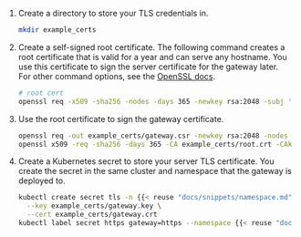 1. Create a directory to store your TLS credentials in. 
   ```sh
   mkdir example_certs
   ```

2. Create a self-signed root certificate. The following command creates a root certificate that is valid for a year and can serve any hostname. You use this certificate to sign the server certificate for the gateway later. For other command options, see the [OpenSSL docs](https://www.openssl.org/docs/manmaster/man1/openssl-req.html).
   ```sh
   # root cert
   openssl req -x509 -sha256 -nodes -days 365 -newkey rsa:2048 -subj '/O=any domain/CN=*' -keyout example_certs/root.key -out example_certs/root.crt
   ```

3. Use the root certificate to sign the gateway certificate.
   ```sh
   openssl req -out example_certs/gateway.csr -newkey rsa:2048 -nodes -keyout example_certs/gateway.key -subj "/CN=*/O=any domain"
   openssl x509 -req -sha256 -days 365 -CA example_certs/root.crt -CAkey example_certs/root.key -set_serial 0 -in example_certs/gateway.csr -out example_certs/gateway.crt
   ```

4. Create a Kubernetes secret to store your server TLS certificate. You create the secret in the same cluster and namespace that the gateway is deployed to.
   ```sh
   kubectl create secret tls -n {{< reuse "docs/snippets/namespace.md" >}} https \
     --key example_certs/gateway.key \
     --cert example_certs/gateway.crt
   kubectl label secret https gateway=https --namespace {{< reuse "docs/snippets/namespace.md" >}}
   ```